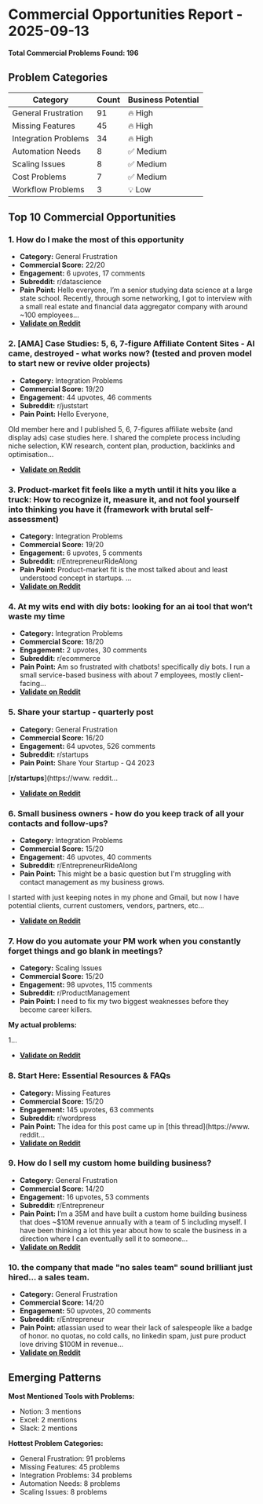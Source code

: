 # Commercial Opportunities Report - 2025-09-13

**Total Commercial Problems Found: 196**

## Problem Categories

| Category | Count | Business Potential |
|----------|-------|-------------------|
| General Frustration | 91 | 🔥 High |
| Missing Features | 45 | 🔥 High |
| Integration Problems | 34 | 🔥 High |
| Automation Needs | 8 | ✅ Medium |
| Scaling Issues | 8 | ✅ Medium |
| Cost Problems | 7 | ✅ Medium |
| Workflow Problems | 3 | 💡 Low |

## Top 10 Commercial Opportunities

### 1. How do I make the most of this opportunity
- **Category:** General Frustration
- **Commercial Score:** 22/20
- **Engagement:** 6 upvotes, 17 comments
- **Subreddit:** r/datascience
- **Pain Point:** Hello everyone, I’m a senior studying data science at a large state school.  Recently, through some networking, I got to interview with a small real estate and financial data aggregator company with around \~100 employees...
- **[Validate on Reddit](https://reddit.com/r/datascience/comments/1n0ep0g/how_do_i_make_the_most_of_this_opportunity/)**

### 2. [AMA] Case Studies: 5, 6, 7-figure Affiliate Content Sites - AI came, destroyed - what works now? (tested and proven model to start new or revive older projects)
- **Category:** Integration Problems
- **Commercial Score:** 19/20
- **Engagement:** 44 upvotes, 46 comments
- **Subreddit:** r/juststart
- **Pain Point:** Hello Everyone,

Old member here and I published 5, 6, 7-figures affiliate website (and display ads) case studies here.  I shared the complete process including niche selection, KW research, content plan, production, backlinks and optimisation...
- **[Validate on Reddit](https://reddit.com/r/juststart/comments/1l2gv1x/ama_case_studies_5_6_7figure_affiliate_content/)**

### 3. Product-market fit feels like a myth until it hits you like a truck: How to recognize it, measure it, and not fool yourself into thinking you have it (framework with brutal self-assessment)
- **Category:** Integration Problems
- **Commercial Score:** 19/20
- **Engagement:** 6 upvotes, 5 comments
- **Subreddit:** r/EntrepreneurRideAlong
- **Pain Point:** Product-market fit is the most talked about and least understood concept in startups. ...
- **[Validate on Reddit](https://reddit.com/r/EntrepreneurRideAlong/comments/1n458pe/productmarket_fit_feels_like_a_myth_until_it_hits/)**

### 4. At my wits end with diy bots: looking for an ai tool that won’t waste my time
- **Category:** Integration Problems
- **Commercial Score:** 18/20
- **Engagement:** 2 upvotes, 30 comments
- **Subreddit:** r/ecommerce
- **Pain Point:** Am so frustrated with chatbots! specifically diy bots.  I run a small service-based business with about 7 employees, mostly client-facing...
- **[Validate on Reddit](https://reddit.com/r/ecommerce/comments/1ncj9fk/at_my_wits_end_with_diy_bots_looking_for_an_ai/)**

### 5. Share your startup - quarterly post
- **Category:** General Frustration
- **Commercial Score:** 16/20
- **Engagement:** 64 upvotes, 526 comments
- **Subreddit:** r/startups
- **Pain Point:** Share Your Startup - Q4 2023

[**r/startups**](https://www. reddit...
- **[Validate on Reddit](https://reddit.com/r/startups/comments/1lxc97s/share_your_startup_quarterly_post/)**

### 6. Small business owners - how do you keep track of all your contacts and follow-ups?
- **Category:** Integration Problems
- **Commercial Score:** 15/20
- **Engagement:** 46 upvotes, 40 comments
- **Subreddit:** r/EntrepreneurRideAlong
- **Pain Point:** This might be a basic question but I'm struggling with contact management as my business grows. 

I started with just keeping notes in my phone and Gmail, but now I have potential clients, current customers, vendors, partners, etc...
- **[Validate on Reddit](https://reddit.com/r/EntrepreneurRideAlong/comments/1n3ernt/small_business_owners_how_do_you_keep_track_of/)**

### 7. How do you automate your PM work when you constantly forget things and go blank in meetings?
- **Category:** Scaling Issues
- **Commercial Score:** 15/20
- **Engagement:** 98 upvotes, 115 comments
- **Subreddit:** r/ProductManagement
- **Pain Point:** I need to fix my two biggest weaknesses before they become career killers. 

**My actual problems:**

1...
- **[Validate on Reddit](https://reddit.com/r/ProductManagement/comments/1n36z4s/how_do_you_automate_your_pm_work_when_you/)**

### 8. Start Here: Essential Resources & FAQs
- **Category:** Missing Features
- **Commercial Score:** 15/20
- **Engagement:** 145 upvotes, 63 comments
- **Subreddit:** r/wordpress
- **Pain Point:** The idea for this post came up in [this thread](https://www. reddit...
- **[Validate on Reddit](https://reddit.com/r/Wordpress/comments/1cqlvod/start_here_essential_resources_faqs/)**

### 9. How do I sell my custom home building business?
- **Category:** General Frustration
- **Commercial Score:** 14/20
- **Engagement:** 16 upvotes, 53 comments
- **Subreddit:** r/Entrepreneur
- **Pain Point:** I’m a 35M and have built a custom home building business that does ~$10M revenue annually with a team of 5 including myself.  I have been thinking a lot this year about how to scale the business in a direction where I can eventually sell it to someone...
- **[Validate on Reddit](https://reddit.com/r/Entrepreneur/comments/1mz6gx6/how_do_i_sell_my_custom_home_building_business/)**

### 10. the company that made "no sales team" sound brilliant just hired... a sales team.
- **Category:** General Frustration
- **Commercial Score:** 14/20
- **Engagement:** 50 upvotes, 20 comments
- **Subreddit:** r/Entrepreneur
- **Pain Point:** atlassian used to wear their lack of salespeople like a badge of honor.  no quotas, no cold calls, no linkedin spam, just pure product love driving $100M in revenue...
- **[Validate on Reddit](https://reddit.com/r/Entrepreneur/comments/1nf90wv/the_company_that_made_no_sales_team_sound/)**


## Emerging Patterns

**Most Mentioned Tools with Problems:**
- Notion: 3 mentions
- Excel: 2 mentions
- Slack: 2 mentions

**Hottest Problem Categories:**
- General Frustration: 91 problems
- Missing Features: 45 problems
- Integration Problems: 34 problems
- Automation Needs: 8 problems
- Scaling Issues: 8 problems

